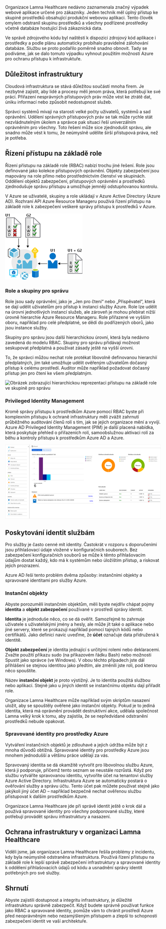 Organizace Lamna Healthcare nedávno zaznamenala značný výpadek webové aplikace určené pro zákazníky. Jeden technik měl úplný přístup ke skupině prostředků obsahující produkční webovou aplikaci. Tento člověk omylem odstranil skupinu prostředků a všechny podřízené prostředky včetně databáze hostující živá zákaznická data. 

Ve správě zdrojového kódu byl naštěstí k dispozici zdrojový kód aplikace i prostředky a podle plánu automaticky probíhalo pravidelné zálohování databáze. Službu se proto podařilo poměrně snadno obnovit. Tady se podíváme, jak se dalo tomuto výpadku vyhnout použitím možností Azure pro ochranu přístupu k infrastruktuře.

## <a name="criticality-of-infrastructure"></a>Důležitost infrastruktury

Cloudová infrastruktura se stává důležitou součástí mnoha firem. Je nezbytné zajistit, aby lidé a procesy měli jenom práva, která potřebují ke své práci. Přiřazení nesprávných přístupových práv může vést ke ztrátě dat, úniku informací nebo způsobit nedostupnost služeb. 

Správci systémů mívají na starosti velké počty uživatelů, systémů a sad oprávnění. Udělení správných přístupových práv se tak může rychle stát nezvládnutelným úkolem a správce pak situaci řeší univerzálním oprávněním pro všechny. Toto řešení může sice zjednodušit správu, ale snadno může vést k tomu, že neúmyslně udělíte širší přístupová práva, než je potřeba.

## <a name="role-based-access-control"></a>Řízení přístupu na základě role

Řízení přístupu na základě role (RBAC) nabízí trochu jiné řešení. Role jsou definované jako kolekce přístupových oprávnění. Objekty zabezpečení jsou mapovány na role přímo nebo prostřednictvím členství ve skupinách. Oddělení objektů zabezpečení, přístupových oprávnění a prostředků zjednodušuje správu přístupu a umožňuje jemněji odstupňovanou kontrolu.

V Azure se uživatelé, skupiny a role ukládají v Azure Active Directory (Azure AD). Rozhraní API Azure Resource Manageru používá řízení přístupu na základě role k zabezpečení veškeré správy přístupu k prostředků v Azure.

![Obrázek zobrazující implementaci řízení přístupu na základě rolí](../media/ACL_Based_Access.png)

<!-- ![Role-based access control](../media/Role_Based_Access.png)
 -->

### <a name="roles-and-management-groups"></a>Role a skupiny pro správu

Role jsou sady oprávnění, jako je „Jen pro čtení“ nebo „Přispěvatel“, která se dají udělit uživatelům pro přístup k instanci služby Azure. Role lze udělit na úrovni jednotlivých instancí služeb, ale zároveň je mohou přebírat nižší úrovně hierarchie Azure Resource Manageru. Role přiřazené ve vyšším oboru, například pro celé předplatné, se dědí do podřízených oborů, jako jsou instance služby. 

Skupiny pro správu jsou další hierarchickou úrovní, která byla nedávno zavedená do modelu RBAC. Skupiny pro správu přidávají možnost seskupovat předplatná a používat zásady ještě na vyšší úrovni.

To, že správci můžou nechat role protékat libovolně definovanou hierarchií předplatných, jim také umožňuje udělit ověřeným uživatelům dočasný přístup k celému prostředí. Auditor může například požadovat dočasný přístup jen pro čtení ke všem předplatným.

![Obrázek zobrazující hierarchickou reprezentaci přístupu na základě role ve skupině pro správu](../media/management_groups.png)

### <a name="privileged-identity-management"></a>Privileged Identity Management

Kromě správy přístupu k prostředkům Azure pomocí RBAC byste při komplexním přístupu k ochraně infrastruktury měli zvážit zahrnutí průběžného auditování členů rolí s tím, jak se jejich organizace mění a vyvíjí. Azure AD Privileged Identity Management (PIM) je další placená nabídka, která poskytuje přehled o přiřazeních rolí, samoobslužnou aktivaci rolí za běhu a kontroly přístupu k prostředkům Azure AD a Azure.

![Snímek obrazovky řídicího panelu pro správu služby Privileged Identity Management](../media/PIM_Dashboard.png)

## <a name="providing-identities-to-services"></a>Poskytování identit službám

Pro služby je často cenné mít identity. Častokrát v rozporu s doporučeními jsou přihlašovací údaje vložené v konfiguračních souborech. Bez zabezpečení konfiguračních souborů se může k těmto přihlašovacím údajům dostat každý, kdo má k systémům nebo úložištím přístup, a riskovat jejich prozrazení.

Azure AD řeší tento problém dvěma způsoby: instančními objekty a spravované identitami pro služby Azure.

### <a name="service-principals"></a>Instanční objekty

Abyste porozuměli instančním objektům, měli byste nejdřív chápat pojmy **identita** a **objekt zabezpečení** používané v prostředí správy identit.

**Identita** je jednoduše něco, co se dá ověřit. Samozřejmě to zahrnuje uživatele s uživatelskými jmény a hesly, ale může jít také o aplikace nebo jiné servery, které se prokazují například pomocí tajných kódů nebo certifikátů. Jako definici navíc uveďme, že **účet** označuje data přidružená k identitě.

**Objekt zabezpečení** je identita jednající s určitými rolemi nebo deklaracemi. Zvažte použití příkazu sudo (na příkazovém řádku Bash) nebo možnosti Spustit jako správce (ve Windows). V obou těchto případech jste dál přihlášení se stejnou identitou jako předtím, ale změnili jste roli, pod kterou něco spouštíte.

Název **instanční objekt** je proto výstižný. Je to identita použitá službou nebo aplikací. Stejně jako u jiných identit se instančnímu objektu dají přiřadit role.

Organizace Lamna Healthcare může například svým skriptům nasazení uložit, aby se spouštěly ověřené jako instanční objekty. Pokud je to jediná identita, která má oprávnění provádět destruktivní akce, udělala společnost Lamna velký krok k tomu, aby zajistila, že se nepředvídané odstranění prostředků nebude opakovat.

### <a name="managed-identities-for-azure-resources"></a>Spravované identity pro prostředky Azure

Vytváření instančních objektů je zdlouhavé a jejich údržba může být z mnoha důvodů obtížná. Spravované identity pro prostředky Azure jsou mnohem jednodušší a většinu práce udělají za vás.

Spravovaný identita se dá okamžitě vytvořit pro libovolnou službu Azure, která ji podporuje, přičemž tento seznam se neustále rozrůstá. Když pro službu vytváříte spravovanou identitu, vytvoříte účet na tenantovi služby Azure Active Directory. Infrastruktura Azure se automaticky postará o ověřování služby a správu účtu. Tento účet pak můžete používat stejně jako jakýkoli jiný účet AD – například bezpečně nechat ověřenou službu přistupovat k dalším prostředkům Azure.

Organizace Lamna Healthcare jde při správě identit ještě o krok dál a používá spravované identity pro všechny podporované služby, které potřebují provádět správu infrastruktury a nasazení.

## <a name="infrastructure-protection-at-lamna-healthcare"></a>Ochrana infrastruktury v organizaci Lamna Healthcare

Viděli jsme, jak organizace Lamna Healthcare řešila problémy z incidentu, kdy byla neúmyslně odstraněna infrastruktura. Používá řízení přístupu na základě role k lepší správě zabezpečení infrastruktury a spravované identity k oddělení přihlašovacích údajů od kódu a usnadnění správy identit potřebných pro své služby.

## <a name="summary"></a>Shrnutí

Abyste zajistili dostupnost a integritu infrastruktury, je důležité infrastrukturu správně zabezpečit. Když budete správně používat funkce jako RBAC a spravované identity, pomůže vám to chránit prostředí Azure před neoprávněným nebo nezamýšleným přístupem a zlepší to schopnosti zabezpečení identit ve vaší architektuře.